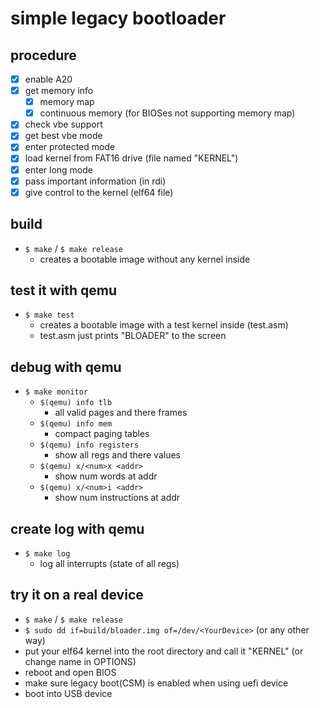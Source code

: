 # simple legacy bootloader

## procedure
* [x] enable A20
* [x] get memory info
  * [x] memory map
  * [x] continuous memory (for BIOSes not supporting memory map)
* [x] check vbe support
* [x] get best vbe mode
* [x] enter protected mode
* [x] load kernel from FAT16 drive (file named "KERNEL")
* [x] enter long mode
* [x] pass important information (in rdi)
* [x] give control to the kernel (elf64 file)

## build
* ```$ make``` / ```$ make release```
  * creates a bootable image without any kernel inside

## test it with qemu
* ```$ make test```
  * creates a bootable image with a test kernel inside (test.asm)
  * test.asm just prints "BLOADER" to the screen

## debug with qemu
* ```$ make monitor```
  * ```$(qemu) info tlb```
    * all valid pages and there frames
  * ```$(qemu) info mem```
    * compact paging tables
  * ```$(qemu) info registers```
    * show all regs and there values
  * ```$(qemu) x/<num>x <addr>```
    * show num words at addr
  * ```$(qemu) x/<num>i <addr>```
    * show num instructions at addr

## create log with qemu
* ```$ make log```
  * log all interrupts (state of all regs)

## try it on a real device
* ```$ make``` / ```$ make release```
* ```$ sudo dd if=build/bloader.img of=/dev/<YourDevice>``` (or any other way)
* put your elf64 kernel into the root directory and call it "KERNEL" (or change name in OPTIONS)
* reboot and open BIOS
* make sure legacy boot(CSM) is enabled when using uefi device
* boot into USB device
